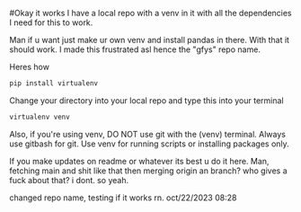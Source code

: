 #Okay it works
I have a local repo with a venv in it with all the dependencies I need for this to work.

Man if u want just make ur own venv and install pandas in there. With that it should work. I made this frustrated asl hence the "gfys" repo name.

Heres how
```python 
pip install virtualenv
```
Change your directory into your local repo and type this into your terminal
```python 
virtualenv venv
```

Also, if you're using venv, DO NOT use git with the (venv) terminal. Always use gitbash for git. Use venv for running scripts or installing packages only.

If you make updates on readme or whatever its best u do it here. Man, fetching main and shit like that then merging origin an branch? who gives a fuck about that? i dont. so yeah.

changed repo name, testing if it works rn.
oct/22/2023 08:28

